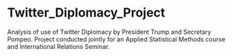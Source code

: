 # Twitter_Diplomacy_Project
Analysis of use of Twitter Diplomacy by President Trump and Secretary Pompeo. Project conducted jointly for an Applied Statistical Methods course and International Relations Seminar. 
